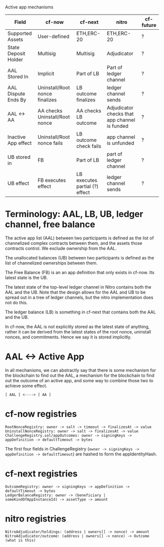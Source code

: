 Active app mechanisms

|        Field         |             cf-now             |            cf-next             |                     nitro                     | cf-future |
| -------------------- | ------------------------------ | ------------------------------ | --------------------------------------------- | --------- |
| Supported Assets     | User-defined                   | ETH,ERC-20                     | ETH,ERC-20                                    | ?         |
| State Deposit Holder | Multisig                       | Multisig                       | Adjudicator                                   | ?         |
| AAL Stored In        | Implicit                       | Part of LB                     | Part of ledger channel                        | ?         |
| AAL Dispute Ends By  | Uninstall/Root nonce finalizes | LB outcome finalizes           | ledger channel sends                          | ?         |
| AAL <-> AA           | AA checks Uninstall/Root nonce | AA checks LB outcome           | Adjudicator checks that app channel is funded | ?         |
| Inactive App effect  | Uninstall/Root nonce fails     | LB outcome check fails         | app channel is unfunded                       | ?         |
| UB stored in         | FB                             | Part of LB                     | part of ledger channel                        | ?         |
| UB effect            | FB executes effect             | LB executes partial (?) effect | ledger channel sends                          | ?         |

# Terminology: AAL, LB, UB, ledger channel, free balance

The active app list (AAL) between two participants is defined as the list of channelized complex contracts between them, and the assets those contracts control. We exclude ownership from the AAL.

The unallocated balances (UB) between two participants is defined as the list of channelized ownerships between them.

The Free Balance (FB) is an an app definition that only exists in cf-now. Its latest state is the UB.

The latest state of the top-level ledger channel in Nitro contains both the AAL and the UB. Note that the design allows for the AAL and UB to be spread out in a tree of ledger channels, but the nitro implementation does not do this.

The ledger balance (LB) is something in cf-next that contains both the AAL and the UB.

In cf-now, the AAL is not explicitly stored as the latest state of anything, rather it can be derived from the latest states of the root nonce, uninstall nonces, and commitments. Hence we say it is stored implicitly.

# AAL <-> Active App

In all mechanisms, we can abstractly say that there is some mechanism for the blockchain to find out the AAL, a mechanism for the blockchain to find out the outcome of an active app, and some way to combine those two to achieve some effect.

```
[ AAL ] <----> [ AA ]
```

# cf-now registries

```
RootNonceRegistry: owner -> salt -> timeout -> finalizesAt -> value
UninstallNonceRegistry: owner -> salt -> finalizesAt -> value
ChallengeRegistry.sol/appOutcomes: owner -> signingKeys -> appDefinition -> defaultTimeout -> bytes
```

The first four fields in ChallengeRegistry (`owner -> signingKeys -> appDefinition -> defaultTimeout`) are hashed to form the appIdentityHash.

# cf-next registries

```
OutcomeRegistry: owner -> signingKeys -> appDefinition -> defaultTimeout -> bytes
LedgerBalanceRegistry: owner -> (beneficiary | someKindOfAppInstanceId) -> assetType -> amount
```

# nitro registries

```
NitroAdjudicator/holdings: (address | owners[] -> nonce) -> amount
NitroAdjudicator/outcome: (address | owners[] -> nonce) -> Outcome (what is this)
```
